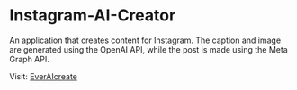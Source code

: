 # Instagram-AI-Creator
An application that creates content for Instagram. The caption and image are generated using the OpenAI API, while the post is made using the Meta Graph API.

Visit: [EverAIcreate](https://www.instagram.com/everaicreate/)
